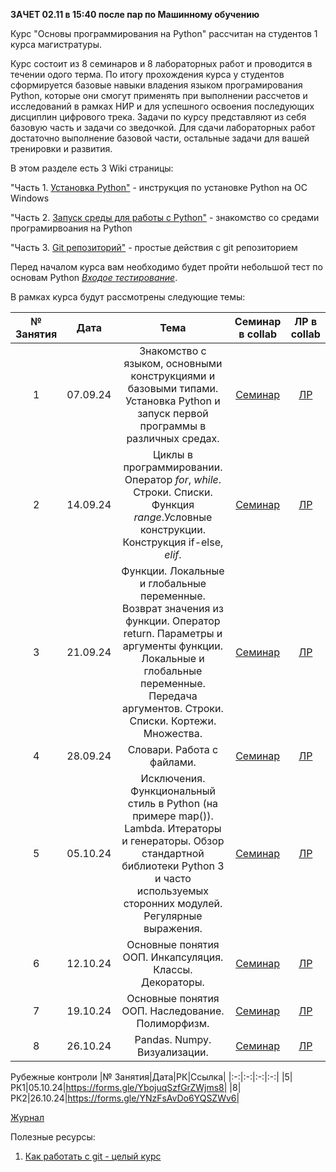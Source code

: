 **ЗАЧЕТ 02.11 в 15:40 после пар по Машинному обучению**

Курс "Основы программирования на Python" рассчитан на студентов 1 курса магистратуры. 

Курс состоит из 8 семинаров и 8 лабораторных работ и проводится в течении одого терма. По итогу прохождения курса у студентов сформируется базовые навыки владения языком програмирования Python, которые они смогут применять при выполнении рассчетов и исследований в рамках НИР и для успешного освоения последующих дисциплин цифрового трека. Задачи по курсу представляют из себя базовую часть и задачи со зведочкой. Для сдачи лабораторных работ достаточно выполнение базовой части, остальные задачи для вашей тренировки и развития.

В этом разделе есть 3 Wiki страницы:

"Часть 1. [Установка Python"](https://github.com/AnastasiaMoshkova/Python-BMT/wiki/%D0%A7%D0%B0%D1%81%D1%82%D1%8C-1.-%D0%9A%D0%B0%D0%BA-%D1%83%D1%81%D1%82%D0%B0%D0%BD%D0%BE%D0%B2%D0%B8%D1%82%D1%8C-python%3F) - инструкция по установке Python на ОС Windows

"Часть 2. [Запуск среды для работы с Python"](https://github.com/AnastasiaMoshkova/Python-BMT/wiki/%D0%A7%D0%B0%D1%81%D1%82%D1%8C-2.-%D0%97%D0%B0%D0%BF%D1%83%D1%81%D0%BA-%D1%81%D1%80%D0%B5%D0%B4%D1%8B-%D0%B4%D0%BB%D1%8F-%D1%80%D0%B0%D0%B1%D0%BE%D1%82%D1%8B-%D1%81-python) - знакомство со средами програмирвоания на Python

"Часть 3. [Git репозиторий"](https://github.com/AnastasiaMoshkova/Python-BMT/wiki/%D0%A7%D0%B0%D1%81%D1%82%D1%8C-3.-Git-%D1%80%D0%B5%D0%BF%D0%BE%D0%B7%D0%B8%D1%82%D0%BE%D1%80%D0%B8%D0%B9) - простые действия с git репозиторием

Перед началом курса вам необходимо будет пройти небольшой тест по основам Python *[Входое тестирование](https://forms.gle/aVzFzRDrrPjTsHmMA)*. 

В рамках курса будут рассмотрены следующие темы:

|№ Занятия|Дата|Тема|Семинар в collab|ЛР в collab|
|:-:|:-:|:-:|:-:|:-:|
|1|07.09.24|Знакомство с языком, основными конструкциями и базовыми типами. Установка Python и запуск первой программы в различных средах.|[Семинар](https://colab.research.google.com/drive/1zlRIeQyjYM3bBHxYDvPNZAsqEjwblvN-?usp=drive_link)|[ЛР](https://colab.research.google.com/drive/1OElb4CduXPCf73pO9ezJZjJFqJeSL-bC?usp=drive_link)|
|2|14.09.24|Циклы в программировании. Оператор *for*, *while*. Строки. Списки. Функция *range*.Условные конструкции. Конструкция if-else, *elif*.|[Семинар](https://colab.research.google.com/drive/1AiPDwdmg4LGnTQcc-g-IW1s5XmBKTLcS?usp=drive_link)|[ЛР](https://colab.research.google.com/drive/16Y5LCwXg7k-yzK836yBPYeG0clw_RWLQ?usp=drive_link)|
|3|21.09.24|Функции. Локальные и глобальные переменные. Возврат значения из функции. Оператор return. Параметры и аргументы функции. Локальные и глобальные переменные. Передача аргументов. Строки. Списки. Кортежи. Множества.|[Семинар](https://colab.research.google.com/drive/1c8NJTuYf2hz6a_0nfdD7QQybVY7uHuiJ?usp=drive_link)|[ЛР](https://colab.research.google.com/drive/1ikgeLd3owzEINzD_8qKx_3ofsGZoiCb3?usp=drive_link)|
|4|28.09.24|Словари. Работа с файлами.|[Семинар](https://colab.research.google.com/drive/13njZeIDw99hAZp3F97bstlz8QvSFHK0t?usp=drive_link)|[ЛР](https://colab.research.google.com/drive/1qptbqjGxtHQHBVVZxXhdmUmXWRDFrxOj?usp=drive_link)|
|5|05.10.24|Исключения. Функциональный стиль в Python (на примере map()). Lambda. Итераторы и генераторы. Обзор стандартной библиотеки Python 3 и часто используемых сторонних модулей. Регулярные выражения.|[Семинар](https://drive.google.com/file/d/1aIMSy8E0Kxn2p1Sm8HD1Y-PNkpyExyPA/view?usp=sharing)|[ЛР](https://drive.google.com/file/d/1bF95v0L5kAuLXzKgZlpyG59DACbDP-t1/view?usp=sharing)|
|6|12.10.24|Основные понятия ООП. Инкапсуляция. Классы. Декораторы.|[Семинар](https://colab.research.google.com/drive/1X-7ChNbcKQjLKjOnq37vYPw7sLRL_nbQ?usp=sharing)|[ЛР](https://colab.research.google.com/drive/10BkR6-mFjDsow49bvJ_5Dkr_YXktldsN?usp=sharing)|
|7|19.10.24|Основные понятия ООП. Наследование. Полиморфизм.|[Семинар](https://drive.google.com/file/d/1a9p4Zh4Rm86amtmqZm1hqzme9srjG-d9/view?usp=sharing)|[ЛР](https://drive.google.com/file/d/17WgPZHlYPejSFKmdLNlYIjApYd9pIYr6/view?usp=sharing)|
|8|26.10.24|Pandas. Numpy. Визуализации.|[Семинар](https://drive.google.com/file/d/12bAMqevyc452w0a3kM5Rr0ZSkpAJ8P-P/view?usp=sharing)|[ЛР](https://drive.google.com/file/d/1LHxoLHXA0Qinsy6mGxTfrDzVpl6EHT-g/view?usp=sharing)|

Рубежные контроли
|№ Занятия|Дата|РК|Ссылка|
|:-:|:-:|:-:|:-:|
|5|РК1|05.10.24|https://forms.gle/YbojuqSzfGrZWjms8|
|8|РК2|26.10.24|https://forms.gle/YNzFsAvDo6YQSZWv6|

[Журнал](https://docs.google.com/spreadsheets/d/17NYANh8mS9C8uVzum-RXWvCjE8Ae3WLbf_BX0k8naBs/edit?usp=sharing)

Полезные ресурсы:

1. [Как работать с git - целый курс](https://webdevkin.ru/courses/git/start)


